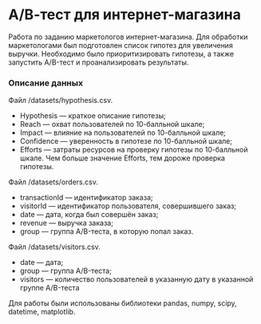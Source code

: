 # А/В-тест для интернет-магазина

Работа по заданию маркетологов интернет-магазина.
Для обработки маркетологами был подготовлен список гипотез для увеличения выручки.
Необходимо было приоритизировать гипотезы, а также запустить A/B-тест и проанализировать результаты.

### Описание данных

Файл /datasets/hypothesis.csv. 
- Hypothesis — краткое описание гипотезы;
- Reach — охват пользователей по 10-балльной шкале;
- Impact — влияние на пользователей по 10-балльной шкале;
- Confidence — уверенность в гипотезе по 10-балльной шкале;
- Efforts — затраты ресурсов на проверку гипотезы по 10-балльной шкале. Чем больше значение Efforts, тем дороже проверка гипотезы.

Файл /datasets/orders.csv. 
- transactionId — идентификатор заказа;
- visitorId — идентификатор пользователя, совершившего заказ;
- date — дата, когда был совершён заказ;
- revenue — выручка заказа;
- group — группа A/B-теста, в которую попал заказ.

Файл /datasets/visitors.csv.
- date — дата;
- group — группа A/B-теста;
- visitors — количество пользователей в указанную дату в указанной группе A/B-теста

Для работы были использованы библиотеки pandas, numpy, scipy, datetime, matplotlib.
